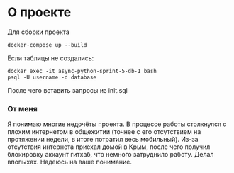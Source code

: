 # О проекте

Для сборки проекта
```
docker-compose up --build
```

Если таблицы не создались:
```
docker exec -it async-python-sprint-5-db-1 bash
psql -U username -d database
```

После чего вставить запросы из init.sql


### От меня

Я понимаю многие недочёты проекта. В процессе работы столкнулся с плохим интернетом в общежитии (точнее с его отсутствием на протяжении недели, в итоге потратил весь мобильный). Из-за отсутствия интернета приехал домой в Крым, после чего получил блокировку аккаунт гитхаб, что немного затруднило работу. 
Делал впопыхах. Надеюсь на ваше понимание. 
